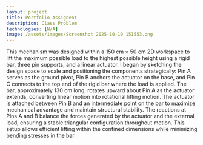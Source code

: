 ```yaml
---
layout: project
title: Portfolio Assignent
description: Class Problem
technologies: [N/A]
image: /assets/images/Screenshot 2025-10-10 151553.png
---
```


This mechanism was designed within a 150 cm × 50 cm 2D workspace to lift the maximum possible load to the highest possible height using a rigid bar, three pin supports, and a linear actuator. I began by sketching the design space to scale and positioning the components strategically: Pin A serves as the ground pivot, Pin B anchors the actuator on the base, and Pin C connects to the top end of the rigid bar where the load is applied. The bar, approximately 130 cm long, rotates upward about Pin A as the actuator extends, converting linear motion into rotational lifting motion. The actuator is attached between Pin B and an intermediate point on the bar to maximize mechanical advantage and maintain structural stability. The reactions at Pins A and B balance the forces generated by the actuator and the external load, ensuring a stable triangular configuration throughout motion. This setup allows efficient lifting within the confined dimensions while minimizing bending stresses in the bar.


